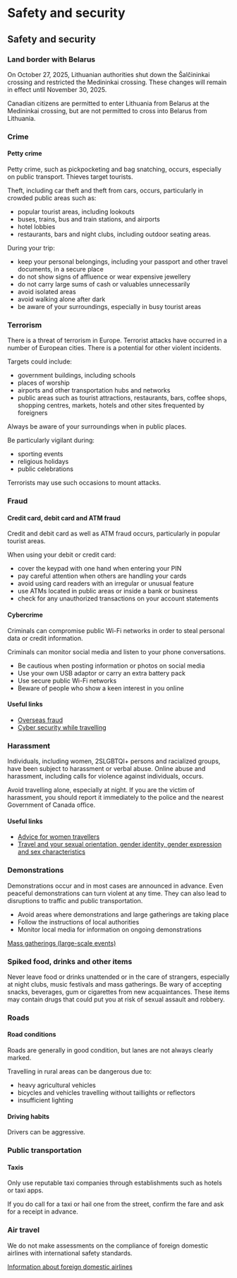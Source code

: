 # Safety and security

## Safety and security

### Land border with Belarus

On October 27, 2025, Lithuanian authorities shut down the Šalčininkai crossing and restricted the Medininkai crossing. These changes will remain in effect until November 30, 2025.

Canadian citizens are permitted to enter Lithuania from Belarus at the Medininkai crossing, but are not permitted to cross into Belarus from Lithuania.

### Crime

#### Petty crime

Petty crime, such as pickpocketing and bag snatching, occurs, especially on public transport. Thieves target tourists.

Theft, including car theft and theft from cars, occurs, particularly in crowded public areas such as:

* popular tourist areas, including lookouts
* buses, trains, bus and train stations, and airports
* hotel lobbies
* restaurants, bars and night clubs, including outdoor seating areas.

During your trip:

* keep your personal belongings, including your passport and other travel documents, in a secure place
* do not show signs of affluence or wear expensive jewellery
* do not carry large sums of cash or valuables unnecessarily
* avoid isolated areas
* avoid walking alone after dark
* be aware of your surroundings, especially in busy tourist areas

### Terrorism

There is a threat of terrorism in Europe. Terrorist attacks have occurred in a number of European cities. There is a potential for other violent incidents.

Targets could include:

* government buildings, including schools
* places of worship
* airports and other transportation hubs and networks
* public areas such as tourist attractions, restaurants, bars, coffee shops, shopping centres, markets, hotels and other sites frequented by foreigners

Always be aware of your surroundings when in public places.

Be particularly vigilant during:

* sporting events
* religious holidays
* public celebrations

Terrorists may use such occasions to mount attacks.

### Fraud

#### Credit card, debit card and ATM fraud

Credit and debit card as well as ATM fraud occurs, particularly in popular tourist areas.

When using your debit or credit card:

* cover the keypad with one hand when entering your PIN
* pay careful attention when others are handling your cards
* avoid using card readers with an irregular or unusual feature
* use ATMs located in public areas or inside a bank or business
* check for any unauthorized transactions on your account statements

#### Cybercrime

­Criminals can compromise public Wi-Fi networks in order to steal personal data or credit information.

Criminals can monitor social media and listen to your phone conversations.

* Be cautious when posting information or photos on social media
* Use your own USB adaptor or carry an extra battery pack
* Use secure public Wi-Fi networks
* Beware of people who show a keen interest in you online

#### Useful links

* [Overseas fraud](https://travel.gc.ca/travelling/health-safety/overseas-fraud)
* [Cyber security while travelling](https://travel.gc.ca/travelling/health-safety/cyber-safe)

### Harassment

Individuals, including women, 2SLGBTQI+ persons and racialized groups, have been subject to harassment or verbal abuse. Online abuse and harassment, including calls for violence against individuals, occurs.

Avoid travelling alone, especially at night. If you are the victim of harassment, you should report it immediately to the police and the nearest Government of Canada office.

#### Useful links

* [Advice for women travellers](https://travel.gc.ca/travelling/health-safety/advice-for-women-travellers)
* [Travel and your sexual orientation, gender identity, gender expression and sex characteristics](https://travel.gc.ca/travelling/health-safety/lgbt-travel)

### Demonstrations

Demonstrations occur and in most cases are announced in advance. Even peaceful demonstrations can turn violent at any time. They can also lead to disruptions to traffic and public transportation.

* Avoid areas where demonstrations and large gatherings are taking place
* Follow the instructions of local authorities
* Monitor local media for information on ongoing demonstrations

[Mass gatherings (large-scale events)](https://travel.gc.ca/travelling/health-safety/mass-gatherings)

### Spiked food, drinks and other items

Never leave food or drinks unattended or in the care of strangers, especially at night clubs, music festivals and mass gatherings. Be wary of accepting snacks, beverages, gum or cigarettes from new acquaintances. These items may contain drugs that could put you at risk of sexual assault and robbery.

### Roads

#### Road conditions

Roads are generally in good condition, but lanes are not always clearly marked.

Travelling in rural areas can be dangerous due to:

* heavy agricultural vehicles
* bicycles and vehicles travelling without taillights or reflectors
* insufficient lighting

#### Driving habits

Drivers can be aggressive.

### Public transportation

#### Taxis

Only use reputable taxi companies through establishments such as hotels or taxi apps.

If you do call for a taxi or hail one from the street, confirm the fare and ask for a receipt in advance.

### Air travel

We do not make assessments on the compliance of foreign domestic airlines with international safety standards.

[Information about foreign domestic airlines](https://travel.gc.ca/air/in-flight-safety#other)